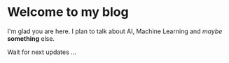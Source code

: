 # Welcome to my blog

I'm glad you are here. I plan to talk about AI, Machine Learning and _maybe_ **something** else.

Wait for next updates ...
